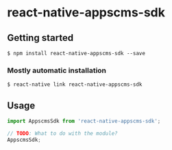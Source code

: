 # react-native-appscms-sdk

## Getting started

`$ npm install react-native-appscms-sdk --save`

### Mostly automatic installation

`$ react-native link react-native-appscms-sdk`

## Usage
```javascript
import AppscmsSdk from 'react-native-appscms-sdk';

// TODO: What to do with the module?
AppscmsSdk;
```
